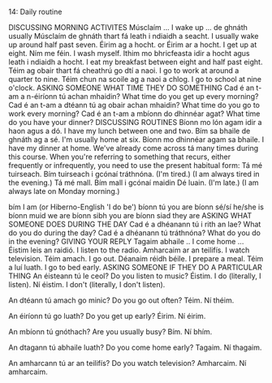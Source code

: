 14: Daily routine

DISCUSSING MORNING ACTIVITES
Músclaím ... I wake up ...
de ghnáth usually
Músclaím de ghnáth thart fá leath i ndiaidh a seacht.
I usually wake up around half past seven.
Éirim ag a hocht.
or
Éirim ar a hocht. I get up at eight.
Ním me féin. I wash myself.
Ithim mo bhricfeasta idir a hocht agus leath i ndiaidh a hocht.
I eat my breakfast between eight and half past eight.
Téim ag obair thart fá cheathrú go dtí a naoi. I go to work at around a quarter to nine.
Téim chun na scoile ag a naoi a chlog. I go to school at nine o'clock.
ASKING SOMEONE WHAT TIME THEY DO SOMETHING
Cad é an t-am a n-éiríonn tú achan mhaidin? What time do you get up every morning?
Cad é an t-am a dtéann tú ag obair achan mhaidin?
What time do you go to work every morning?
Cad é an t-am a mbíonn do dhinnéar agat? What time do you have your dinner?
DISCUSSING ROUTINES
Bíonn mo lón agam idir a haon agus a dó. I have my lunch between one and two.
Bím sa bhaile de ghnáth ag a sé. I'm usually home at six.
Bíonn mo dhinnéar agam sa bhaile. I have my dinner at home.
We've already come across tá many times during this course. When you're referring to something that recurs, either frequently or infrequently, you need to use the present habitual form:
Tá mé tuirseach.	Bím tuirseach i gcónaí tráthnóna.
(I'm tired.)	(I am always tired in the evening.)
Tá mé mall.	Bím mall i gcónaí maidin Dé luain.
(I'm late.)	(I am always late on Monday morning.)

bím	I am (or Hiberno-English 'I do be')
bíonn tú	you are
bíonn sé/sí	he/she is
bíonn muid	we are
bíonn sibh	you are
bíonn siad	they are
ASKING WHAT SOMEONE DOES DURING THE DAY
Cad é a dhéanann tú i rith an lae? What do you do during the day?
Cad é a dhéanann tú tráthnóna? What do you do in the evening?
GIVING YOUR REPLY
Tagaim abhaile .. I come home ...
Éistim leis an raidió. I listen to the radio.
Amharcaim ar an teilifís. I watch television.
Téim amach. I go out.
Déanaim réidh béile. I prepare a meal.
Téim a luí luath. I go to bed early.
ASKING SOMEONE IF THEY DO A PARTICULAR THING
An éisteann tú le ceol? Do you listen to music?
Éistim. I do (literally, I listen).
Ní éistim. I don't (literally, I don't listen).

An dtéann tú amach go minic? Do you go out often?
Téim.
Ní théim.

An éiríonn tú go luath? Do you get up early?
Éirim.
Ní éirim.

An mbíonn tú gnóthach? Are you usually busy?
Bím.
Ní bhím.

An dtagann tú abhaile luath? Do you come home early?
Tagaim.
Ní thagaim.

An amharcann tú ar an teilifís? Do you watch television?
Amharcaim.
Ní amharcaim.